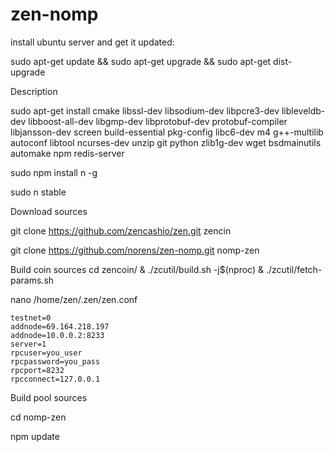 # zen-nomp
install ubuntu server and get it updated:

  sudo apt-get update && sudo apt-get upgrade && sudo apt-get dist-upgrade

Description

  sudo apt-get install cmake libssl-dev libsodium-dev libpcre3-dev libleveldb-dev libboost-all-dev libgmp-dev libprotobuf-dev protobuf-compiler libjansson-dev screen build-essential pkg-config libc6-dev m4 g++-multilib autoconf libtool ncurses-dev unzip git python zlib1g-dev wget bsdmainutils automake npm redis-server 
  
  sudo npm install n -g

  sudo n stable
  
Download sources

  git clone https://github.com/zencashio/zen.git zencin

  git clone https://github.com/norens/zen-nomp.git nomp-zen

Build coin sources
  cd zencoin/
  & ./zcutil/build.sh -j$(nproc)
  & ./zcutil/fetch-params.sh
  
  nano /home/zen/.zen/zen.conf
  
    testnet=0
    addnode=69.164.218.197
    addnode=10.0.0.2:8233
    server=1
    rpcuser=you_user
    rpcpassword=you_pass
    rpcport=8232
    rpcconnect=127.0.0.1
  
Build pool sources
  
  cd nomp-zen
  
  npm update


  

  
